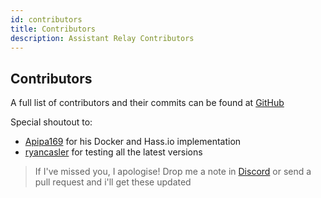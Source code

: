 ```yaml
---
id: contributors
title: Contributors
description: Assistant Relay Contributors
---
```


## Contributors

A full list of contributors and their commits can be found at [GitHub](https://github.com/greghesp/assistant-relay/graphs/contributors)

Special shoutout to:
- [Apipa169](https://github.com/Apipa169) for his Docker and Hass.io implementation
- [ryancasler](https://github.com/ryancasler) for testing all the latest versions

> If I've missed you, I apologise!  Drop me a note in [Discord](https://discord.gg/Jz8AM9k) or send a pull request and i'll get these updated